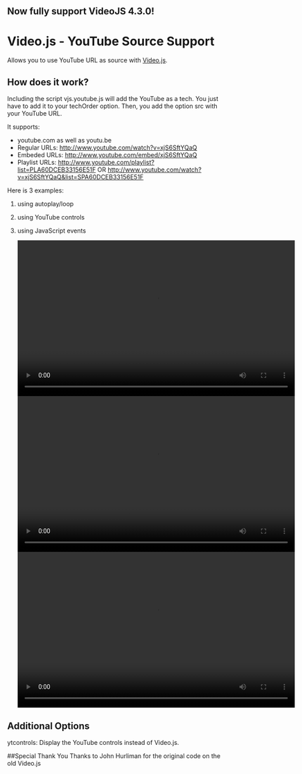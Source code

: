 ## Now fully support VideoJS 4.3.0!

# Video.js - YouTube Source Support
Allows you to use YouTube URL as source with [Video.js](https://github.com/zencoder/video-js/).

## How does it work?
Including the script vjs.youtube.js will add the YouTube as a tech. You just have to add it to your techOrder option. Then, you add the option src with your YouTube URL.

It supports:
- youtube.com as well as youtu.be
- Regular URLs: http://www.youtube.com/watch?v=xjS6SftYQaQ
- Embeded URLs: http://www.youtube.com/embed/xjS6SftYQaQ
- Playlist URLs: http://www.youtube.com/playlist?list=PLA60DCEB33156E51F OR http://www.youtube.com/watch?v=xjS6SftYQaQ&list=SPA60DCEB33156E51F

Here is 3 examples:
1. using autoplay/loop
2. using YouTube controls
3. using JavaScript events

	<!DOCTYPE html>
	<html>
	<head>
	  <link href="video-js.min.css" rel="stylesheet" />
	</head>
	<body>
  	<video id="vid1" src="" class="video-js vjs-default-skin" controls preload="auto" autoplay="autoplay" loop="loop" width="640" height="360" data-setup='{ "techOrder": ["youtube"], "src": "http://www.youtube.com/watch?v=xjS6SftYQaQ" }'></video>
  	<br />
  	<video id="vid2" src="" class="video-js vjs-default-skin" controls preload="auto" width="640" height="360" data-setup='{ "techOrder": ["youtube"], "src": "http://www.youtube.com/watch?v=xjS6SftYQaQ", "ytcontrols": true }'></video>
  	<br />
  	<video id="vid3" src="" class="video-js vjs-default-skin" controls preload="auto" width="640" height="360"></video>
	  
	  <script src="video.min.js"></script>
	  <script src="vjs.youtube.js"></script>
	  <script>
	  videojs('vid3', { "techOrder": ["youtube"], "src": "http://www.youtube.com/watch?v=xjS6SftYQaQ" }).ready(function() {
	    // Detect when the YouTube API is ready
	    this.on('apiready', function() {
	      console.log('YouTube API is ready!');
	    });
	
	    // Cue a video using ended event
	    this.one('ended', function() {
	      this.src('http://www.youtube.com/watch?v=6h-sZkglI8Y');
	    });
	  });
	  </script>
	</body>
	</html>

## Additional Options
ytcontrols: Display the YouTube controls instead of Video.js.

##Special Thank You
Thanks to John Hurliman for the original code on the old Video.js

